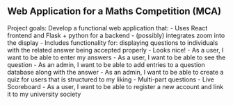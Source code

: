 ## Web Application for a Maths Competition (MCA) ##

Project goals:
Develop a functional web application that:
    - Uses React frontend and Flask + python for a backend
    - (possibly) integrates zoom into the display
    - Includes functionality for: displaying questions to individuals with the related answer being accepted properly
    - Looks nice!
    - As a user, I want to be able to enter my answers 
    - As a user, I want to be able to see the question
    - As an admin, I want to be able to add entries to a question database along with the answer
    - As an admin, I want to be able to create a quiz for users that is structured to my liking
    - Multi-part questions
    - Live Scoreboard
    - As a user, I want to be able to register a new account and link it to my university society